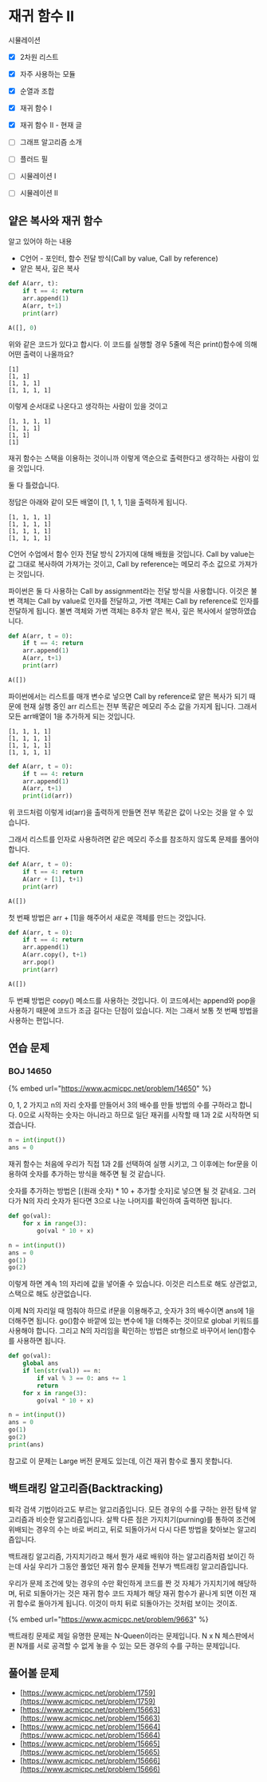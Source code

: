 # 재귀 함수 Ⅱ

시뮬레이션

* [x] 2차원 리스트
* [x] 자주 사용하는 모듈
* [x] 순열과 조합
* [x] 재귀 함수 Ⅰ
* [x] 재귀 함수 Ⅱ - 현재 글
* [ ] 그래프 알고리즘 소개
* [ ] 플러드 필
* [ ] 시뮬레이션 Ⅰ
* [ ] 시뮬레이션 Ⅱ



## 얕은 복사와 재귀 함수

알고 있어야 하는 내용

* C언어 - 포인터, 함수 전달 방식(Call by value, Call by reference)
* 얕은 복사, 깊은 복사

```python
def A(arr, t):
    if t == 4: return
    arr.append(1)
    A(arr, t+1)
    print(arr)

A([], 0)
```

위와 같은 코드가 있다고 합시다. 이 코드를 실행할 경우 5줄에 적은 print()함수에 의해 어떤 출력이 나올까요?

```
[1]
[1, 1]
[1, 1, 1]
[1, 1, 1, 1]
```

이렇게 순서대로 나온다고 생각하는 사람이 있을 것이고

```
[1, 1, 1, 1]
[1, 1, 1]
[1, 1]
[1]
```

재귀 함수는 스택을 이용하는 것이니까 이렇게 역순으로 출력한다고 생각하는 사람이 있을 것입니다.&#x20;

둘 다 틀렸습니다.

정답은 아래와 같이 모든 배열이 \[1, 1, 1, 1]을 출력하게 됩니다.

```
[1, 1, 1, 1]
[1, 1, 1, 1]
[1, 1, 1, 1]
[1, 1, 1, 1]
```



C언어 수업에서 함수 인자 전달 방식 2가지에 대해 배웠을 것입니다. Call by value는 값 그대로 복사하여 가져가는 것이고, Call by reference는 메모리 주소 값으로 가져가는 것입니다.

파이썬은 둘 다 사용하는 Call by assignment라는 전달 방식을 사용합니다. 이것은 불변 객체는 Call by value로 인자를 전달하고, 가변 객체는 Call by reference로 인자를 전달하게 됩니다. 불변 객체와 가변 객체는 8주차 얕은 복사, 깊은 복사에서 설명하였습니다.



```python
def A(arr, t = 0):
    if t == 4: return
    arr.append(1)
    A(arr, t+1)
    print(arr)

A([])
```

파이썬에서는 리스트를 매개 변수로 넣으면 Call by reference로 얕은 복사가 되기 때문에 현재 실행 중인 arr 리스트는 전부 똑같은 메모리 주소 값을 가지게 됩니다. 그래서 모든 arr배열이 1을 추가하게 되는 것입니다.

```
[1, 1, 1, 1]
[1, 1, 1, 1]
[1, 1, 1, 1]
[1, 1, 1, 1]
```



```python
def A(arr, t = 0):
    if t == 4: return
    arr.append(1)
    A(arr, t+1)
    print(id(arr))
```

위 코드처럼 이렇게 id(arr)을 출력하게 만들면 전부 똑같은 값이 나오는 것을 알 수 있습니다.



그래서 리스트를 인자로 사용하려면 같은 메모리 주소를 참조하지 않도록 문제를 풀어야 합니다.

```python
def A(arr, t = 0):
    if t == 4: return
    A(arr + [1], t+1)
    print(arr)

A([])
```

첫 번째 방법은 arr + \[1]을 해주어서 새로운 객체를 만드는 것입니다.

```python
def A(arr, t = 0):
    if t == 4: return
    arr.append(1)
    A(arr.copy(), t+1)
    arr.pop()
    print(arr)

A([])
```

두 번째 방법은 copy() 메소드를 사용하는 것입니다. 이 코드에서는 append와 pop을 사용하기 때문에 코드가 조금 길다는 단점이 있습니다. 저는 그래서 보통 첫 번째 방법을 사용하는 편입니다.

## 연습 문제

### BOJ 14650

{% embed url="https://www.acmicpc.net/problem/14650" %}

0, 1, 2 가지고 n의 자리 숫자를 만들어서 3의 배수를 만들 방법의 수를 구하라고 합니다. 0으로 시작하는 숫자는 아니라고 하므로 일단 재귀를 시작할 때  1과 2로 시작하면 되겠습니다.

```python
n = int(input())
ans = 0
```

재귀 함수는 처음에 우리가 직접 1과 2를 선택하여 실행 시키고, 그 이후에는 for문을 이용하여 숫자를 추가하는 방식을 해주면 될 것 같습니다.

숫자를 추가하는 방법은 \[(원래 숫자) \* 10 + 추가할 숫자]로 넣으면 될 것 같네요. 그러다가 N의 자리 숫자가 된다면 3으로 나눈 나머지를 확인하여 출력하면 됩니다.

```python
def go(val):
    for x in range(3):
        go(val * 10 + x)

n = int(input())
ans = 0
go(1)
go(2)
```

이렇게 하면 계속 1의 자리에 값을 넣어줄 수 있습니다. 이것은 리스트로 해도 상관없고, 스택으로 해도 상관없습니다.

이제 N의 자리일 때 멈춰야 하므로 if문을 이용해주고, 숫자가 3의 배수이면 ans에 1을 더해주면 됩니다. go()함수 바깥에 있는 변수에 1을 더해주는 것이므로 global 키워드를 사용해야 합니다. 그리고 N의 자리임을 확인하는 방법은 str형으로 바꾸어서 len()함수를 사용하면 됩니다.

```python
def go(val):
    global ans
    if len(str(val)) == n:
        if val % 3 == 0: ans += 1
        return
    for x in range(3):
        go(val * 10 + x)

n = int(input())
ans = 0
go(1)
go(2)
print(ans)
```

참고로 이 문제는 Large 버전 문제도 있는데, 이건 재귀 함수로 풀지 못합니다.



## 백트래킹 알고리즘(Backtracking)

퇴각 검색 기법이라고도 부르는 알고리즘입니다. 모든 경우의 수를 구하는 완전 탐색 알고리즘과 비슷한 알고리즘입니다. 살짝 다른 점은 가지치기(purning)를 통하여 조건에 위배되는 경우의 수는 바로 버리고, 뒤로 되돌아가서 다시 다른 방법을 찾아보는 알고리즘입니다.

백트래킹 알고리즘, 가지치기라고 해서 뭔가 새로 배워야 하는 알고리즘처럼 보이긴 하는데 사실 우리가 그동안 풀었던 재귀 함수 문제들 전부가 백트래킹 알고리즘입니다.

우리가 문제 조건에 맞는 경우의 수만 확인하게 코드를 짠 것 자체가 가지치기에 해당하며, 뒤로 되돌아가는 것은 재귀 함수 코드 자체가 해당 재귀 함수가 끝나게 되면 이전 재귀 함수로 돌아가게 됩니다. 이것이 마치 뒤로 되돌아가는 것처럼 보이는 것이죠.

{% embed url="https://www.acmicpc.net/problem/9663" %}

백트래킹 문제로 제일 유명한 문제는 N-Queen이라는 문제입니다. N x N 체스판에서 퀸 N개를 서로 공격할 수 없게 놓을 수 있는 모든 경우의 수를 구하는 문제입니다.

## 풀어볼 문제

* [https://www.acmicpc.net/problem/1759](https://www.acmicpc.net/problem/1759)
* [https://www.acmicpc.net/problem/15663](https://www.acmicpc.net/problem/15663)
* [https://www.acmicpc.net/problem/15664](https://www.acmicpc.net/problem/15664)
* [https://www.acmicpc.net/problem/15665](https://www.acmicpc.net/problem/15665)
* [https://www.acmicpc.net/problem/15666](https://www.acmicpc.net/problem/15666)
